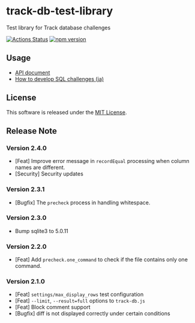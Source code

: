 # track-db-test-library
Test library for Track database challenges

[![Actions Status](https://github.com/givery-technology/track-db-test-library/workflows/Node%20CI/badge.svg)](https://github.com/givery-technology/track-db-test-library/actions)
[![npm version](https://badge.fury.io/js/track-db-test-library.svg)](https://badge.fury.io/js/track-db-test-library)

## Usage

* [API document](doc/API.md)
* [How to develop SQL challenges (ja)](doc/DEVELOPPING_SQL_CHALLENGES_ja.md)

## License

This software is released under the [MIT License](LICENSE).

## Release Note

### Version 2.4.0

* [Feat] Improve error message in `recordEqual` processing when column names are different.
* [Security] Security updates
  
### Version 2.3.1

* [Bugfix] The `precheck` process in handling whitespace.

### Version 2.3.0

* Bump sqlite3 to 5.0.11

### Version 2.2.0

* [Feat] Add `precheck.one_command` to check if the file contains only one command.

### Version 2.1.0

* [Feat] `settings/max_display_rows` test configuration
* [Feat] `--limit`, `--result=full` options to `track-db.js`
* [Feat] Block comment support
* [Bugfix] diff is not displayed correctly under certain conditions
